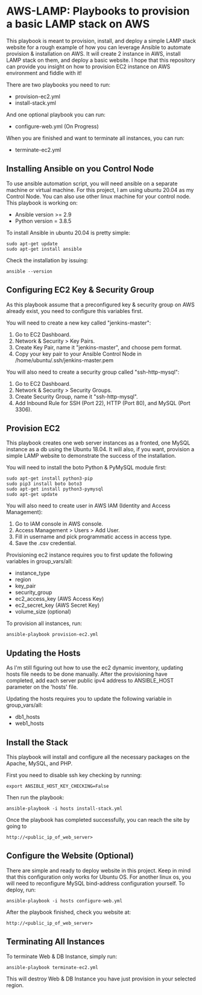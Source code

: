 # AWS-LAMP: Playbooks to provision a basic LAMP stack on AWS

This playbook is meant to provision, install, and deploy a simple LAMP stack website for a rough example of how you can leverage Ansible to automate provision & installation on AWS. It will create 2 instance in AWS, install LAMP stack on them, and deploy a basic website. I hope that this repository can provide you insight on how to provision EC2 instance on AWS environment and fiddle with it!

There are two playbooks you need to run:
- provision-ec2.yml
- install-stack.yml

And one optional playbook you can run:
- configure-web.yml (On Progress)

When you are finished and want to terminate all instances, you can run:
- terminate-ec2.yml

## Installing Ansible on you Control Node
To use ansible automation script, you will need ansible on a separate machine or virtual machine. For this project, I am using ubuntu 20.04 as my Control Node. You can also use other linux machine for your control node. This playbook is working on:
- Ansible version >= 2.9
- Python version = 3.8.5

To install Ansible in ubuntu 20.04 is pretty simple:

```
sudo apt-get update
sudo apt-get install ansible
```

Check the installation by issuing:

```
ansible --version
```

## Configuring EC2 Key & Security Group
As this playbook assume that a preconfigured key & security group on AWS already exist, you need to configure this variables first.

You will need to create a new key called "jenkins-master":
1. Go to EC2 Dashboard.
2. Network & Security > Key Pairs.
3. Create Key Pair, name it "jenkins-master", and choose pem format.
4. Copy your key pair to your Ansible Control Node in /home/ubuntu/.ssh/jenkins-master.pem

You will also need to create a security group called "ssh-http-mysql":
1. Go to EC2 Dashboard.
2. Network & Security > Security Groups.
3. Create Security Group, name it "ssh-http-mysql".
4. Add Inbound Rule for SSH (Port 22), HTTP (Port 80), and MySQL (Port 3306).

## Provision EC2
This playbook creates one web server instances as a fronted, one MySQL instance as a db using the Ubuntu 18.04. It will also, if you want, provision a simple LAMP website to demonstrate the success of the installation.

You will need to install the boto Python & PyMySQL module first:

```
sudo apt-get install python3-pip
sudo pip3 install boto boto3
sudo apt-get install python3-pymysql
sudo apt-get update
```

You will also need to create user in AWS IAM (Identity and Access Management):
1. Go to IAM console in AWS console.
2. Access Management > Users > Add User.
3. Fill in username and pick programmatic access in access type.
4. Save the .csv credential.

Provisioning ec2 instance requires you to first update the following variables in group_vars/all:

- instance_type
- region
- key_pair
- security_group
- ec2_access_key (AWS Access Key)
- ec2_secret_key (AWS Secret Key)
- volume_size (optional)

To provision all instances, run:

```
ansible-playbook provision-ec2.yml
```

## Updating the Hosts
As I'm still figuring out how to use the ec2 dynamic inventory, updating hosts file needs to be done manually. After the provisioning have completed, add each server public ipv4 address to ANSIBLE_HOST parameter on the 'hosts' file.

Updating the hosts requires you to update the following variable in group_vars/all:

- db1_hosts
- web1_hosts

## Install the Stack
This playbook will install and configure all the necessary packages on the Apache, MySQL, and PHP.

First you need to disable ssh key checking by running:

```
export ANSIBLE_HOST_KEY_CHECKING=False
```

Then run the playbook:

```
ansible-playbook -i hosts install-stack.yml
```

Once the playbook has completed successfully, you can reach the site by going to

```
http://<public_ip_of_web_server>
```

## Configure the Website (Optional)
There are simple and ready to deploy website in this project. Keep in mind that this configuration only works for Ubuntu OS. For another linux os, you will need to reconfigure MySQL bind-address configuration yourself. To deploy, run:

```
ansible-playbook -i hosts configure-web.yml
```

After the playbook finished, check you website at:

```
http://<public_ip_of_web_server>
```

## Terminating All Instances
To terminate Web & DB Instance, simply run:

```
ansible-playbook terminate-ec2.yml
```

This will destroy Web & DB Instance you have just provision in your selected region.